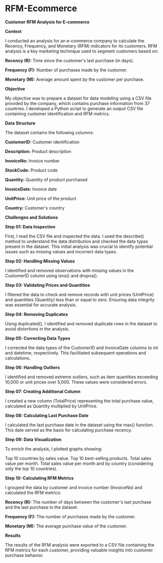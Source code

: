 # RFM-Ecommerce


**Customer RFM Analysis for E-commerce**

**Context**

I conducted an analysis for an e-commerce company to calculate the Recency, Frequency, and Monetary (RFM) indicators for its customers. RFM analysis is a key marketing technique used to segment customers based on:

**Recency (R):** Time since the customer's last purchase (in days).

**Frequency (F):** Number of purchases made by the customer.

**Monetary (M):** Average amount spent by the customer per purchase.

**Objective**

My objective was to prepare a dataset for data modeling using a CSV file provided by the company, which contains purchase information from 37 countries. I developed a Python script to generate an output CSV file containing customer identification and RFM metrics.

**Data Structure**

The dataset contains the following columns:

**CustomerID:** Customer identification

**Description:** Product description

**InvoiceNo:** Invoice number

**StockCode:** Product code

**Quantity:** Quantity of product purchased

**InvoiceDate:** Invoice date

**UnitPrice:** Unit price of the product

**Country:** Customer's country

**Challenges and Solutions**

**Step 01: Data Inspection**

First, I read the CSV file and inspected the data. I used the describe() method to understand the data distribution and checked the data types present in the dataset. This initial analysis was crucial to identify potential issues such as missing values and incorrect data types.

**Step 02: Handling Missing Values**

I identified and removed observations with missing values in the CustomerID column using isna() and dropna().

**Step 03: Validating Prices and Quantities**

I filtered the data to check and remove records with unit prices (UnitPrice) and quantities (Quantity) less than or equal to zero. Ensuring data integrity was essential for accurate analysis.

**Step 04: Removing Duplicates**

Using duplicated(), I identified and removed duplicate rows in the dataset to avoid distortions in the analysis.

**Step 05: Correcting Data Types**

I corrected the data types of the CustomerID and InvoiceDate columns to int and datetime, respectively. This facilitated subsequent operations and calculations.

**Step 06: Handling Outliers**

I identified and removed extreme outliers, such as item quantities exceeding 10,000 or unit prices over 5,000. These values were considered errors.

**Step 07: Creating Additional Column**

I created a new column (TotalPrice) representing the total purchase value, calculated as Quantity multiplied by UnitPrice.

**Step 08: Calculating Last Purchase Date**

I calculated the last purchase date in the dataset using the max() function. This date served as the basis for calculating purchase recency.

**Step 09: Data Visualization**

To enrich the analysis, I plotted graphs showing:

Top 10 countries by sales value.
Top 10 best-selling products.
Total sales value per month.
Total sales value per month and by country (considering only the top 10 countries).

**Step 10: Calculating RFM Metrics**

I grouped the data by customer and invoice number (InvoiceNo) and calculated the RFM metrics:

**Recency (R):** The number of days between the customer's last purchase and the last purchase in the dataset.

**Frequency (F):** The number of purchases made by the customer.

**Monetary (M):** The average purchase value of the customer.

**Results**

The results of the RFM analysis were exported to a CSV file containing the RFM metrics for each customer, providing valuable insights into customer purchase behavior.
